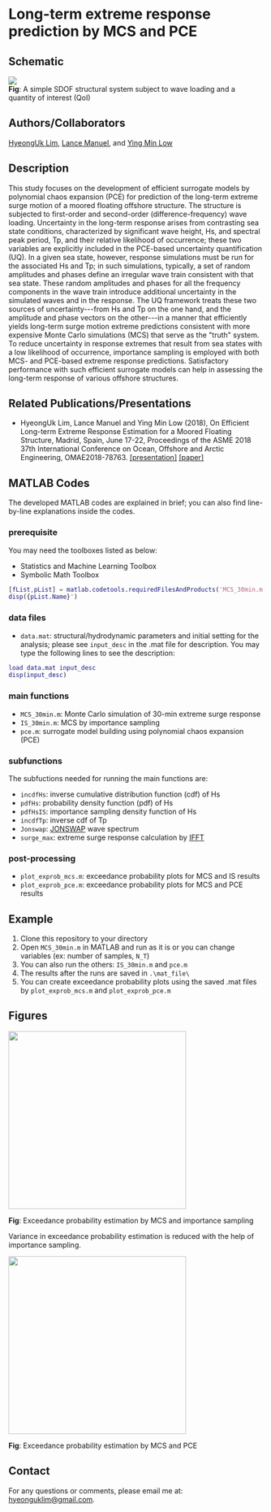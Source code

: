 # Long-term extreme response prediction by MCS and PCE
## Schematic
![](https://github.com/hyeonguklim/longterm_extreme/blob/master/scheme/scheme.png)  
**Fig**: A simple SDOF structural system subject to wave loading and a quantity of interest (QoI)

## Authors/Collaborators
[HyeongUk Lim](https://hyeonguk.wordpress.com), [Lance Manuel](https://lancemanuel.netlify.com), and [Ying Min Low](https://www.eng.nus.edu.sg/cee/staff/low-ying-min/)

## Description
This study focuses on the development of efficient surrogate models by polynomial chaos expansion (PCE) for prediction of the long-term extreme surge motion of a moored floating offshore structure. The structure is subjected to first-order and second-order (difference-frequency) wave loading. Uncertainty in the long-term response arises from contrasting sea state conditions, characterized by significant wave height, Hs, and spectral peak period, Tp, and their relative likelihood of occurrence; these two variables are explicitly included in the PCE-based uncertainty quantification (UQ). In a given sea state, however, response simulations must be run for the associated Hs and Tp; in such simulations, typically, a set of random amplitudes and phases define an irregular wave train consistent with that sea state.  These random amplitudes and phases for all the frequency components in the wave train introduce additional uncertainty in the simulated waves and in the response.  The UQ framework treats these two sources of uncertainty---from Hs and Tp on the one hand, and the amplitude and phase vectors on the other---in a manner that efficiently yields long-term surge motion extreme predictions consistent with more expensive Monte Carlo simulations (MCS) that serve as the "truth" system. To reduce uncertainty in response extremes that result from sea states with a low likelihood of occurrence, importance sampling is employed with both MCS- and PCE-based extreme response predictions. Satisfactory performance with such efficient surrogate models can help in assessing the long-term response of various offshore structures.  

## Related Publications/Presentations
- HyeongUk Lim, Lance Manuel and Ying Min Low (2018), On Efficient Long-term Extreme Response Estimation for a Moored Floating Structure, Madrid, Spain, June 17-22, Proceedings of the ASME 2018 37th International Conference on Ocean, Offshore and Arctic Engineering, OMAE2018-78763. [[presentation]](https://github.com/hyeonguklim/longterm_extreme/blob/master/presentation/OMAE_2018-78763.pdf) [[paper]](https://doi.org/10.1115/OMAE2018-78763)

## MATLAB Codes
The developed MATLAB codes are explained in brief; you can also find line-by-line explanations inside the codes.

### prerequisite
You may need the toolboxes listed as below:
- Statistics and Machine Learning Toolbox
- Symbolic Math Toolbox

```Matlab
[fList,pList] = matlab.codetools.requiredFilesAndProducts('MCS_30min.m')
disp({pList.Name}')
```

### data files

- `data.mat`: structural/hydrodynamic parameters and initial setting for the analysis; please see `input_desc` in the .mat file for description. You may type the following lines to see the description:

```Matlab
load data.mat input_desc
disp(input_desc)
```

### main functions

- `MCS_30min.m`: Monte Carlo simulation of 30-min extreme surge response
- `IS_30min.m`: MCS by importance sampling
- `pce.m`: surrogate model building using polynomial chaos expansion (PCE)

### subfunctions
The subfuctions needed for running the main functions are:

- `incdfHs`: inverse cumulative distribution function (cdf) of Hs
- `pdfHs`: probability density function (pdf) of Hs
- `pdfHsIS`: importance sampling density function of Hs
- `incdfTp`: inverse cdf of Tp
- `Jonswap`: [JONSWAP](https://wikiwaves.org/Ocean-Wave_Spectra) wave spectrum
- `surge_max`: extreme surge response calculation by [IFFT](https://www.mathworks.com/help/matlab/ref/ifft.html)

### post-processing
- `plot_exprob_mcs.m`: exceedance probability plots for MCS and IS results
- `plot_exprob_pce.m`: exceedance probability plots for MCS and PCE results

## Example
1. Clone this repository to your directory
2. Open `MCS_30min.m` in MATLAB and run as it is or you can change variables (ex: number of samples, `N_T`)
3. You can also run the others: `IS_30min.m` and `pce.m`
4. The results after the runs are saved in `.\mat_file\`
5. You can create exceedance probability plots using the saved .mat files by `plot_exprob_mcs.m` and `plot_exprob_pce.m`

## Figures
<img src="https://github.com/hyeonguklim/longterm_extreme/blob/master/figures/exprob_mcs.png" width="350" height="">

**Fig**: Exceedance probability estimation by MCS and importance sampling

Variance in exceedance probability estimation is reduced with the help of importance sampling.

<img src="https://github.com/hyeonguklim/longterm_extreme/blob/master/figures/exprob_pce.png" width="350" height="">

**Fig**: Exceedance probability estimation by MCS and PCE

## Contact
For any questions or comments, please email me at: hyeonguklim@gmail.com.

